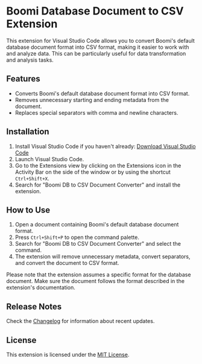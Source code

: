 # Boomi Database Document to CSV Extension

This extension for Visual Studio Code allows you to convert Boomi's default database document format into CSV format, making it easier to work with and analyze data. This can be particularly useful for data transformation and analysis tasks.

## Features

- Converts Boomi's default database document format into CSV format.
- Removes unnecessary starting and ending metadata from the document.
- Replaces special separators with comma and newline characters.

## Installation

1. Install Visual Studio Code if you haven't already: [Download Visual Studio Code](https://code.visualstudio.com/Download)
2. Launch Visual Studio Code.
3. Go to the Extensions view by clicking on the Extensions icon in the Activity Bar on the side of the window or by using the shortcut `Ctrl+Shift+X`.
4. Search for "Boomi DB to CSV Document Converter" and install the extension.

## How to Use

1. Open a document containing Boomi's default database document format.
2. Press `Ctrl+Shift+P` to open the command palette.
3. Search for "Boomi DB to CSV Document Converter" and select the command.
4. The extension will remove unnecessary metadata, convert separators, and convert the document to CSV format.

Please note that the extension assumes a specific format for the database document. Make sure the document follows the format described in the extension's documentation.

## Release Notes

Check the [Changelog](CHANGELOG.md) for information about recent updates.


## License

This extension is licensed under the [MIT License](LICENSE).

